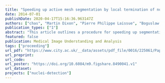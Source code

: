 ```yaml
---
title: "Speeding up active mesh segmentation by local termination of nodes"
date: 2014-07-01
publishDate: 2020-04-17T15:16:36.963147Z
authors: ["chas", "Martin Dixon", "Pierre Philippe Laissue", "Boguslaw Obara"]
publication_types: ["1"]
abstract: "This article outlines a procedure for speeding up segmentation of images using active mesh systems.  Active meshes and other deformable models are very popular in image segmentation due to their ability to capture weak or missing boundary information; however, where strong edges exist, computations are still done after mesh nodes have settled on the boundary.  This can lead to extra computational time whilst the system continues to deform completed regions of the mesh. We propose a local termination procedure, reducing these unnecessary computations and speeding up segmentation time with minimal loss of quality."
featured: false
publication: Medical Image Understanding and Analysis
tags: ["proceeding"]
url_pdf: "https://www.city.ac.uk/__data/assets/pdf_file/0016/225061/Paper53.pdf"
url_preprint:
url_code:
url_poster: "https://doi.org/10.6084/m9.figshare.8490041.v1"
url_dataset:
projects: ["nuclei-detection"]
---
```


